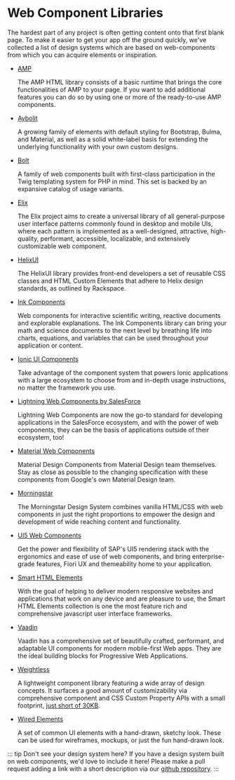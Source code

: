 # Web Component Libraries

The hardest part of any project is often getting content onto that first blank page. To make it easier to get your app off the ground quickly, we've collected a list of design systems which are based on web-components from which you can acquire elements or inspiration.

- [AMP](https://amp.dev/documentation/components/)

  The AMP HTML library consists of a basic runtime that brings the core functionalities of AMP to your page. If you want to add additional features you can do so by using one or more of the ready-to-use AMP components. 
- [Aybolit](https://web-padawan.github.io/aybolit/)

  A growing family of elements with default styling for Bootstrap, Bulma, and Material, as well as a solid white-label basis for extending the underlying functionality with your own custom designs.
- [Bolt](https://boltdesignsystem.com/)

  A family of web components built with first-class participation in the Twig templating system for PHP in mind. This set is backed by an expansive catalog of usage variants.
- [Elix](https://component.kitchen/elix)

  The Elix project aims to create a universal library of all general-purpose user interface patterns commonly found in desktop and mobile UIs, where each pattern is implemented as a well-designed, attractive, high-quality, performant, accessible, localizable, and extensively customizable web component.
- [HelixUI](https://rackerlabs.github.io/helix-ui/)

  The HelixUI library provides front-end developers a set of reusable CSS classes and HTML Custom Elements that adhere to Helix design standards, as outlined by Rackspace.
- [Ink Components](https://components.ink/)

  Web components for interactive scientific writing, reactive documents and explorable explanations. The Ink Components library can bring your math and science documents to the next level by breathing life into charts, equations, and variables that can be used throughout your application or content. 
- [Ionic UI Components](https://ionicframework.com/docs/components)

  Take advantage of the component system that powers Ionic applications with a large ecosystem to choose from and in-depth usage instructions, no matter the framework you use.
- [Lightning Web Components by SalesForce](https://developer.salesforce.com/docs/component-library/overview/components)

  Lightning Web Components are now the go-to standard for developing applications in the SalesForce ecosystem, and with the power of web components, they can be the basis of applications outside of their ecosystem, too! 
- [Material Web Components](https://material-components.github.io/material-components-web-components/demos/index.html)

  Material Design Components from Material Design team themselves. Stay as close as possible to the changing specification with these components from Google's own Material Design team.
- [Morningstar](http://designsystem.morningstar.com/components/component-status.html)

  The Morningstar Design System combines vanilla HTML/CSS with web components in just the right proportions to empower the design and development of wide reaching content and functionality.
- [UI5 Web Components](https://sap.github.io/ui5-webcomponents/)

  Get the power and flexibility of SAP's UI5 rendering stack with the ergonomics and ease of use of web components, and bring enterprise-grade features, Fiori UX and themeability home to your application.
- [Smart HTML Elements](https://www.htmlelements.com)

  With the goal of helping to deliver modern responsive websites and applications that work on any device and are pleasure to use, the Smart HTML Elements collection is one the most feature rich and comprehensive javascript user interface frameworks.
- [Vaadin](https://vaadin.com/components)

  Vaadin has a comprehensive set of beautifully crafted, performant, and adaptable UI components for modern mobile-first Web apps. They are the ideal building blocks for Progressive Web Applications.
- [Weightless](https://weightless.dev/)

  A lightweight component library featuring a wide array of design concepts. It surfaces a good amount of customizability via comprehensive component and CSS Custom Property APIs with a small footprint, [just short of 30KB](https://bundlephobia.com/result?p=weightless@0.0.34).
- [Wired Elements](https://wiredjs.com/)

  A set of common UI elements with a hand-drawn, sketchy look. These can be used for wireframes, mockups, or just the fun hand-drawn look.

::: tip Don't see your design system here?
If you have a design system built on web components, we'd love to include it here! Please make a pull request adding a link with a short description via our [github repository](https://github.com/open-wc/open-wc/pulls).
:::

